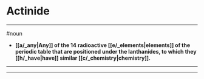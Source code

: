 # Actinide
---
#noun
- **[[a/_any|Any]] of the 14 radioactive [[e/_elements|elements]] of the periodic table that are positioned under the lanthanides, to which they [[h/_have|have]] similar [[c/_chemistry|chemistry]].**
---
---
